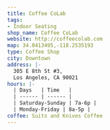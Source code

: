 ```yaml
---
title: Coffee CoLab
tags:
- Indoor Seating
shop_name: Coffee CoLab
website: http://coffeecolab.com
map: 34.0413495,-118.2535193
type: Coffee Shop
city: Downtown
address: |-
  305 E 8th St #3,
  Los Angeles, CA 90021
hours: |-
  | Days   | Time   |
  | ------ | ------ |
  | Saturday-Sunday | 7a-6p |
  | Monday-Friday | 8a-5p |
coffee: Suits and Knives Coffee
---
```


